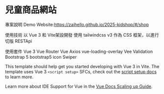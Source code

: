 # 兒童商品網站

專案說明
Demo Website:https://zaihello.github.io/2025-kidshop/#/shop

使用技術
以 Vue 3 和 Vite架設開發
使用 tailwindcss v3 作為 CSS 框架，以進行切版
RESTApi

使用套件
Vue 3
Vue Router
Vue Axios
vue-loading-overlay
Vee Validation
Bootstrap 5
bootstrap5 icon
Swiper

This template should help get you started developing with Vue 3 in Vite. The template uses Vue 3 `<script setup>` SFCs, check out the [script setup docs](https://v3.vuejs.org/api/sfc-script-setup.html#sfc-script-setup) to learn more.

Learn more about IDE Support for Vue in the [Vue Docs Scaling up Guide](https://vuejs.org/guide/scaling-up/tooling.html#ide-support).
